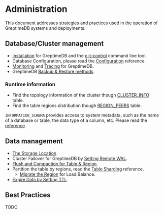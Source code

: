 # Administration

This document addresses strategies and practices used in the operation of GreptimeDB systems and deployments.

## Database/Cluster management

* [Installation](/getting-started/installation/overview.md) for GreptimeDB and the [g-t-control](./gtctl.md) command line tool.
* Database Configuration, please read the [Configuration](./configuration.md) reference.
* [Monitoring](./monitoring.md) and [Tracing](./tracing.md) for GreptimeDB.
* GreptimeDB [Backup & Restore methods](./back-up-\&-restore-data.md).

### Runtime information

* Find the topology information of the cluster though [CLUSTER_INFO](/reference/sql/information-schema/cluster-info.md) table.
* Find the table regions distribution though [REGION_PEERS](/reference/sql/information-schema/region-peers.md) table.

`INFORMATION_SCHEMA` provides access to system metadata, such as the name of a database or table, the data type of a column, etc. Please read the [reference](/reference/sql/information-schema/overview.md).

## Data management

* [The Storage Location](/user-guide/concepts/storage-location.md).
* Cluster Failover for GreptimeDB by [Setting Remote WAL](./remote-wal/quick-start.md).
* [Flush and Compaction for Table & Region](/reference/sql/functions#admin-functions).
* Partition the table by regions, read the [Table Sharding](/contributor-guide/frontend/table-sharding.md) reference.
  * [Migrate the Region](./region-migration.md) for Load Balance.
* [Expire Data by Setting TTL](/user-guide/concepts/features-that-you-concern#can-i-set-ttl-or-retention-policy-for-different-tables-or-measurements).

## Best Practices

TODO